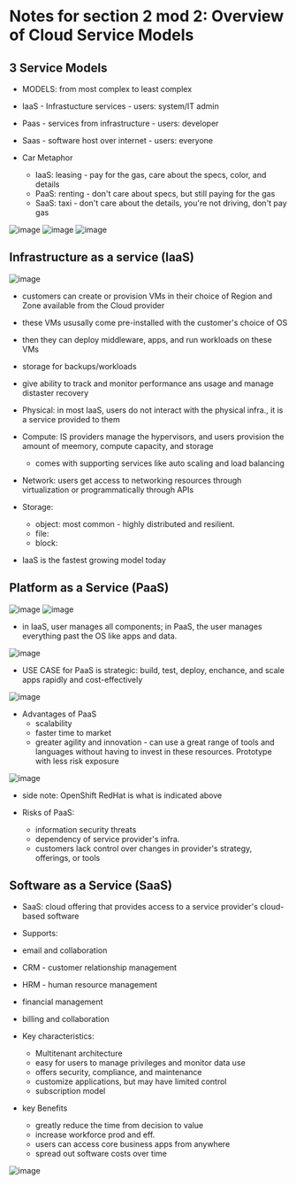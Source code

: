 # Notes for section 2 mod 2: Overview of Cloud Service Models

## 3 Service Models
- MODELS: from most complex to least complex
- IaaS - Infrastucture services - users: system/IT admin
- Paas - services from infrastructure - users: developer
- Saas - software host over internet - users: everyone

- Car Metaphor
  - IaaS: leasing - pay for the gas, care about the specs, color, and details
  - PaaS: renting - don't care about specs, but still paying for the gas
  - SaaS: taxi - don't care about the details, you're not driving, don't pay gas

![image](https://github.com/user-attachments/assets/87ed58cd-ac13-40b3-a8b9-7eb99f64f2bf)
![image](https://github.com/user-attachments/assets/ea5bbec3-90d7-4d88-bc69-53d005853266)
![image](https://github.com/user-attachments/assets/b5d4f94f-1e4c-45fd-8d29-93c44dcbced4)

## Infrastructure as a service (IaaS)

 ![image](https://github.com/user-attachments/assets/88291a3f-0522-4f50-b4d6-07edcc630fb8)

- customers can create or provision VMs in their choice of Region and Zone available from the Cloud provider
- these VMs ususally come pre-installed with the customer's choice of OS
- then they can deploy middleware, apps, and run workloads on these VMs
- storage for backups/workloads
- give ability to track and monitor performance ans usage and manage distaster recovery

- Physical: in most IaaS, users do not interact with the physical infra., it is a service provided to them
- Compute: IS providers manage the hypervisors, and users provision the amount of meemory, compute capacity, and storage
  - comes with supporting services like auto scaling and load balancing
- Network: users get access to networking resources through virtualization or programmatically through APIs
- Storage:
  - object: most common - highly distributed and resilient.
  - file:
  - block:

- IaaS is the fastest growing model today

## Platform as a Service (PaaS)

![image](https://github.com/user-attachments/assets/1b39ae33-b409-45e9-b245-1288c6c9be0b)
![image](https://github.com/user-attachments/assets/9da2fb74-ee5f-42f7-8f09-8270c55862f5)

- in IaaS, user manages all components; in PaaS, the user manages everything past the OS like apps and data.

![image](https://github.com/user-attachments/assets/176639f4-aa01-4c6f-9fb2-37127b78e97c)

- USE CASE for PaaS is strategic: build, test, deploy, enchance, and scale apps rapidly and cost-effectively
 
![image](https://github.com/user-attachments/assets/9a9a2e0f-e78f-4586-8357-85fde211697f)

- Advantages of PaaS
  - scalability
  - faster time to market
  - greater agility and innovation - can use a great range of tools and languages without having to invest in these resources. Prototype with less risk exposure

![image](https://github.com/user-attachments/assets/8833bac7-4d93-4a14-bb86-d0dd2d80ec0f)
- side note: OpenShift RedHat is what is indicated above

- Risks of PaaS:
  - information security threats
  - dependency of service provider's infra.
  - customers lack control over changes in provider's strategy, offerings, or tools

## Software as a Service (SaaS)

 - SaaS: cloud offering that provides access to a service provider's cloud-based software

 - Supports:
  - email and collaboration
  - CRM - customer relationship management
  - HRM - human resource management
  - financial management
  - billing and collaboration
   
- Key characteristics:
  - Multitenant architecture
  - easy for users to manage privileges and monitor data use
  - offers security, compliance, and maintenance
  - customize applications, but may have limited control
  - subscription model
     
- key Benefits
  - greatly reduce the time from decision to value
  - increase workforce prod and eff.
  - users can access core business apps from anywhere
  - spread out software costs over time
   
![image](https://github.com/user-attachments/assets/9588273a-7739-4af4-8bac-882ba68f3f0e)
